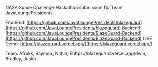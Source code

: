 NASA Space Challenge Hackathon submission for Team JavaLoungePresidents.

FrontEnd: [https://github.com/JavaLoungePresidents/blazeguard](https://github.com/JavaLoungePresidents/blazeguard)
BackEnd: [https://github.com/JavaLoungePresidents/BlazeGuard-Backend](https://github.com/JavaLoungePresidents/BlazeGuard-Backend)
LIVE Demo: [https://blazeguard.vercel.app/](https://blazeguard.vercel.app/)

Team: Afrokk, Saymon, Nithin, Ehttps://blazeguard.vercel.app/dwin, Bradley, Justin

